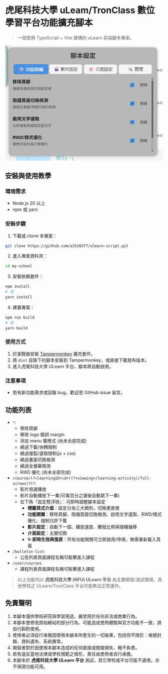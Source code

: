 # 虎尾科技大學 uLeam/TronClass 數位學習平台功能擴充腳本

> 一個使用 TypeScript + Vite 建構的 uLearn 前端腳本專案。

![Script Settings](./.github/assets/script-setting.png)

## 安裝與使用教學

### 環境需求

- Node.js 20 以上
- npm 或 yarn

### 安裝步驟

1. 下載或 clone 本專案：

```bash
git clone https://github.com/a3510377/ulearn-script.git
```

2. 進入專案資料夾：

```bash
cd my-school
```

3. 安裝依賴套件：

```bash
npm install
# 或
yarn install
```

4. 建置專案：

```bash
npm run build
# 或
yarn build
```

### 使用方式

1. 於瀏覽器安裝 [Tampermonkey](https://www.tampermonkey.net/) 擴充套件。
2. 將 `dist` 目錄下的腳本安裝到 Tampermonkey，或直接下載發布版本。
3. 進入虎尾科技大學 ULearn 平台，腳本將自動啟用。

### 注意事項

- 若有新功能需求或回報 bug，歡迎至 GitHub issue 留言。

## 功能列表

- `*`:
  - 移除頁腳
  - 移除 logo 錯誤 margin
  - 添加 menu 響應式 (尚未全部完成)
  - 繞過下載/快轉限制
  - 繞過複製/選取限制(js + css)
  - 繞過畫面切換檢測
  - 繞過全螢幕檢測
  - RWD 優化 (尚未全部完成)
- `/course/(?<learningID>\d+)(?<viewing>/learning-activity(/full-screen)?)?`:
  - 影片倍速播放
  - 影片自動播放下一集(可看百分之幾後自動跳下一集)
  - 右下角「設定懸浮球」：可即時調整腳本設定
    - **標籤頁式介面**：設定分為三大類別，切換更直覺
    - **功能開關**：移除頁腳、阻擋頁面切換檢測、啟用文字選取、RWD/樣式優化、強制允許下載
    - **影片設定**：自動下一個、播放速度、觸發比例與隨機偏移
    - **介面設定**：主題切換
    - **✨ 即時生效與復原**：所有功能開關可立即啟用/停用，無需重新載入頁面
- `/bulletin-list`:
  - 公告列表頁面課程名稱可點擊進入課程
- `/user/courses`
  - 課程列表頁面課程名稱可點擊進入課程

> 以上功能均以 **虎尾科技大學 (NFU) ULearn 平台** 為主要開發/測試環境，其他學校之 ULearn/TronClass 平台可能無法正常運作。

## 免責聲明

1. 本腳本僅供學術研究與學習用途，嚴禁用於任何非法或商業行為。
2. 本腳本會修改原始網站的部分行為，可能造成使用體驗與官方功能不一致，請自行斟酌使用。
3. 使用者必須自行承擔因使用本腳本所產生的一切後果，包括但不限於：帳號封鎖、資料遺失、系統異常。
4. 開發者對於因使用本腳本造成的任何直接或間接損失，概不負責。
5. 若有違反當地法律或學校規範之情形，責任由使用者自行承擔。
6. 本腳本於 **虎尾科技大學 ULearn 平台** 測試，其它學校或平台可能不適用，亦不保證功能可用。
